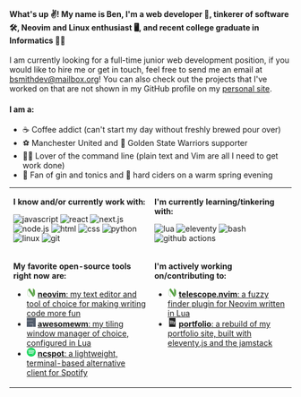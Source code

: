 #### What's up ✌️! My name is Ben, I'm a web developer 🧰, tinkerer of software 🛠️, Neovim and Linux enthusiast 🖥️, and recent college graduate in Informatics 👨‍🎓

I am currently looking for a full-time junior web development position, if you would like to hire me or get in touch, feel free to send me an email at [bsmithdev@mailbox.org](mailto:bsmithdev@mailbox.org)! You can also check out the projects that I've worked on that are not shown in my GitHub profile on my [personal site](https://ben-smith.dev).

#### I am a:

- ☕ Coffee addict (can't start my day without freshly brewed pour over)
- ⚽ Manchester United and 🏀 Golden State Warriors supporter
- 👨‍💻 Lover of the command line (plain text and Vim are all I need to get work done)
- 🥃 Fan of gin and tonics and 🍺 hard ciders on a warm spring evening

<table width="100%">
<tbody>
<tr>
<td width="50%" valign="top">

**I know and/or currently work with:**

![javascript](https://img.shields.io/badge/javascript-f7df1e?&style=for-the-badge&logo=javascript&logoColor=black)
![react](https://img.shields.io/badge/react-61dafb?style=for-the-badge&logo=react&logoColor=black)
![next.js](https://img.shields.io/badge/next.js-000000?style=for-the-badge&logo=next.js&logoColor=white)
![node.js](https://img.shields.io/badge/node.js-339933?style=for-the-badge&logo=node.js&logoColor=white)
![html](https://img.shields.io/badge/html-ec642a?&style=for-the-badge&logo=html5&logoColor=white)
![css](https://img.shields.io/badge/css-007acc?&style=for-the-badge&logo=css3&logoColor=white)
![python](https://img.shields.io/badge/python-3776AB?style=for-the-badge&logo=python&logoColor=ffdf5a)
![linux](https://img.shields.io/badge/linux-fcc624?style=for-the-badge&logo=linux&logoColor=black)
![git](https://img.shields.io/badge/git-f05032?style=for-the-badge&logo=git&logoColor=white)

</td>

<td width="50%" valign="top">

**I'm currently learning/tinkering with:**
  
![lua](https://img.shields.io/badge/lua-2c2d72?&style=for-the-badge&logo=lua&logoColor=white)
![eleventy](https://img.shields.io/badge/eleventy-000000?style=for-the-badge&logo=eleventy&logoColor=white)
![bash](https://img.shields.io/badge/bash-4eaa25?&style=for-the-badge&logo=gnu-bash&logoColor=white)
![github actions](https://img.shields.io/badge/github%20actions-2088ff?&style=for-the-badge&logo=github-actions&logoColor=white)

</td>
</tr>

<tr>
<td width="50%" valign="top">

**My favorite open-source tools right now are:** 

- <img src="./icons/neovim.svg" width="16" height="16" alt="neovim" /> <a href="https://github.com/neovim/neovim">**neovim**: my text editor and tool of choice for making writing code more fun</a>
- <img src="./icons/awesomewm.svg" width="16" height="16" alt="awesome window manager" /> <a href="https://github.com/awesomeWM/awesome">**awesomewm**: my tiling window manager of choice, configured in Lua</a>
- <img src="./icons/spotify.svg" width="16" height="16" alt="ncspot" /> <a href="https://github.com/hrkfdn/ncspot">**ncspot**: a lightweight, terminal-based alternative client for Spotify</a>

</td>
<td width="50%" valign="top">

**I'm actively working on/contributing to:**

- <img src="./icons/neovim.svg" width="16" height="16" alt="neovim" /> <a href="https://github.com/nvim-telescope/telescope.nvim">**telescope.nvim**: a fuzzy finder plugin for Neovim written in Lua</a>
- <img src="./icons/eleventy.svg" width="16" height="16" alt="eleventy" /> <a href="https://github.com/smithbm2316/portfolio">**portfolio**: a rebuild of my portfolio site, built with eleventy.js and the jamstack</a>

</td>
</tr>
</tbody>
</table>
